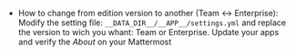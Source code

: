 * How to change from edition version to another (Team <-> Enterprise): Modify the setting file: `__DATA_DIR__/__APP__/settings.yml` and replace the version to wich you whant: Team or Enterprise. Update your apps and verify the *About* on your Mattermost
